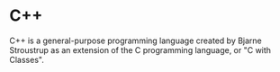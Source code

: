 # C++
C++ is a general-purpose programming language created by Bjarne Stroustrup as an extension of the C programming language, or "C with Classes".